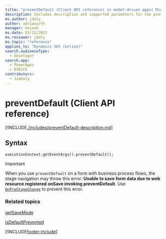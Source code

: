 ```yaml
---
title: "preventDefault (Client API reference) in model-driven apps| MicrosoftDocs"
description: Includes description and supported parameters for the preventDefault method.
ms.author: jdaly
author: adrianorth
manager: kvivek
ms.date: 03/12/2022
ms.reviewer: jdaly
ms.topic: "reference"
applies_to: "Dynamics 365 (online)"
search.audienceType: 
  - developer
search.app: 
  - PowerApps
  - D365CE
contributors:
  - JimDaly
---
```

# preventDefault (Client API reference)

[!INCLUDE[./includes/preventDefault-description.md](./includes/preventDefault-description.md)]

## Syntax

`executionContext.getEventArgs().preventDefault();`

> [!IMPORTANT]
> When you use `preventDefault` on a form with business process flows, the stage navigation may throw this error: **Unable to save form data due to web resource registered onSave invoking preventDefault**. Use [`OnPreStageChange`](../events/onprestagechange.md) to prevent this error. 

### Related topics

[getSaveMode](getSaveMode.md)

[isDefaultPrevented](isDefaultPrevented.md)





[!INCLUDE[footer-include](../../../../../includes/footer-banner.md)]